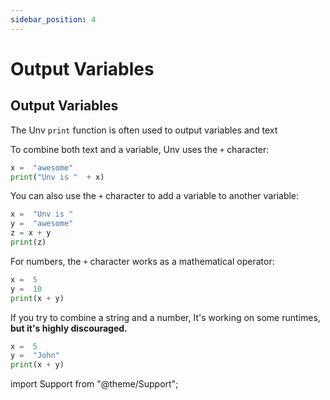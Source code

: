 ```yaml
---
sidebar_position: 4
---
```


# Output Variables

## Output Variables

The Unv `print` function is often used to output variables and text

To combine both text and a variable, Unv uses the `+` character:

```py {2}
x =  "awesome"
print("Unv is "  + x)
```

You can also use the `+` character to add a variable to another variable:

```py {4}
x =  "Unv is "
y =  "awesome"
z = x + y
print(z)
```

For numbers, the `+` character works as a mathematical operator:

```py {3}
x =  5
y =  10
print(x + y)
```

If you try to combine a string and a number, It's working on some runtimes, **but it's highly discouraged.**

```py {3}
x =  5
y =  "John"
print(x + y)
```

import Support from "@theme/Support";

<Support py js/>
